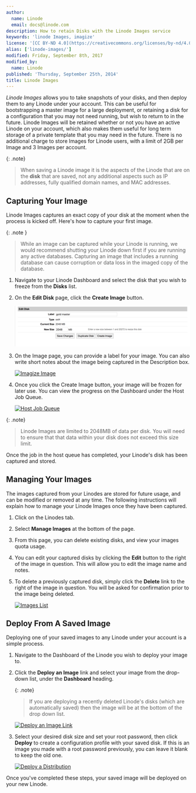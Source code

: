 ```yaml
---
author:
  name: Linode
  email: docs@linode.com
description: How to retain Disks with the Linode Images service
keywords: 'linode Images, imagize'
license: '[CC BY-ND 4.0](https://creativecommons.org/licenses/by-nd/4.0)'
alias: ['linode-images/']
modified: Friday, September 8th, 2017
modified_by:
  name: Linode
published: 'Thursday, September 25th, 2014'
title: Linode Images
---
```


*Linode Images* allows you to take snapshots of your disks, and then deploy them to any Linode under your account. This can be useful for bootstrapping a master image for a large deployment, or retaining a disk for a configuration that you may not need running, but wish to return to in the future. Linode Images will be retained whether or not you have an active Linode on your account, which also makes them useful for long term storage of a private template that you may need in the future. There is no additional charge to store Images for Linode users, with a limit of 2GB per Image and 3 Images per account.

{: .note}
>
>When saving a Linode image it is the aspects of the Linode that are on the **disk** that are saved, not any additional aspects such as IP addresses, fully qualified domain names, and MAC addresses.

## Capturing Your Image

Linode Images captures an exact copy of your disk at the moment when the process is kicked off. Here's how to capture your first image.

 {: .note }
 >While an image can be captured while your Linode is running, we would recommend shutting your Linode down first if you are running any active databases. Capturing an image that includes a running database can cause corruption or data loss in the imaged copy of the database.

1.  Navigate to your Linode Dashboard and select the disk that you wish to freeze from the **Disks** list.

2.  On the **Edit Disk** page, click the **Create Image** button.

	[![Edit Disk](/docs/assets/edit-disk-image.png)](/docs/assets/edit-disk-image.png)

3.  On the Image page, you can provide a label for your image. You can also write short notes about the image being captured in the Description box.

	[![Imagize Image](/docs/assets/imagize-image.png)](/docs/assets/imagize-image.png)

4.  Once you click the Create Image button, your image will be frozen for later use. You can view the progress on the Dashboard under the Host Job Queue.

	[![Host Job Queue](/docs/assets/host-job-queue.png)](/docs/assets/host-job-queue.png)

 {: .note}
>Linode Images are limited to 2048MB of data per disk.  You will need to ensure that that data within your disk does not exceed this size limit.

Once the job in the host queue has completed, your Linode's disk has been captured and stored.

## Managing Your Images

The images captured from your Linodes are stored for future usage, and can be modified or removed at any time.  The following instructions will explain how to manage your Linode Images once they have been captured.

1.  Click on the Linodes tab.

2.  Select **Manage Images** at the bottom of the page.

3.  From this page, you can delete existing disks, and view your images quota usage.

4.  You can edit your captured disks by clicking the **Edit** button to the right of the image in question.  This will allow you to edit the image name and notes.

4.  To delete a previously captured disk, simply click the **Delete** link to the right of the image in question.  You will be asked for confirmation prior to the image being deleted.

	[![Images List](/docs/assets/images-list.png)](/docs/assets/images-list.png)

## Deploy From A Saved Image

Deploying one of your saved images to any Linode under your account is a simple process.

1.  Navigate to the Dashboard of the Linode you wish to deploy your image to.

2.  Click the **Deploy an Image** link and select your image from the drop-down list, under the **Dashboard** heading.

    {: .note}
    >If you are deploying a recently deleted Linode's disks (which are automatically saved) then the image will be at   the bottom of the drop down list.

    [![Deploy an Image Link](/docs/assets/deploy-an-image2.png)](/docs/assets/deploy-an-image2.png)

3.  Select your desired disk size and set your root password, then click **Deploy** to create a configuration profile with your saved disk. If this is an image you made with a root password previously, you can leave it blank to keep the old one.

    [![Deploy a Distribution](/docs/assets/deploy-a-distro.png)](/docs/assets/deploy-a-distro.png)

Once you've completed these steps, your saved image will be deployed on your new Linode.
